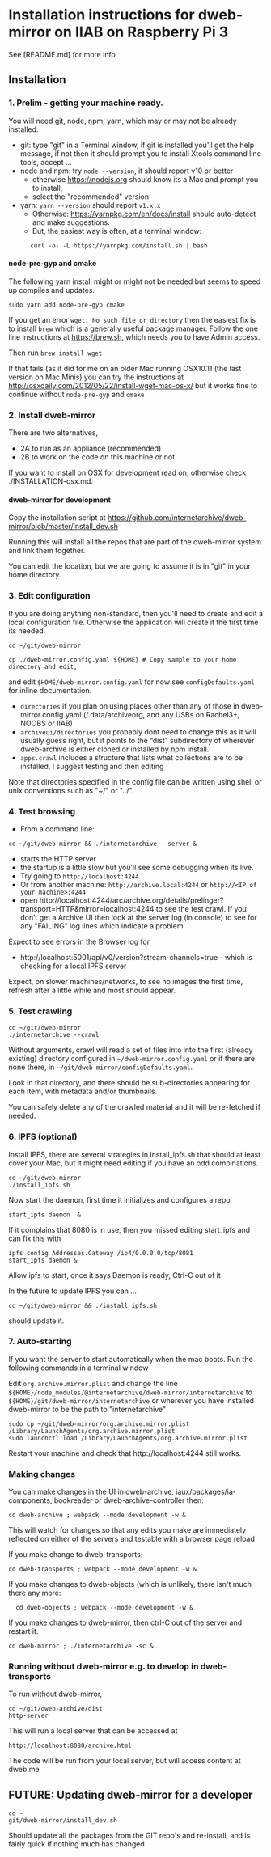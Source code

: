 # Installation instructions for dweb-mirror on IIAB on Raspberry Pi 3

See [README.md] for more info

## Installation
 
### 1. Prelim - getting your machine ready.

You will need git, node, npm, yarn, which may or may not be already installed.

* git: type "git" in a Terminal window, if git is installed you'll get the help message,
if not then it should prompt you to install Xtools command line tools, accept ...
* node and npm: try `node --version`, it should report v10 or better
  * otherwise https://nodejs.org should know its a Mac and prompt you to install, 
  * select the "recommended" version
* yarn: `yarn --version` should report `v1.x.x` 
  * Otherwise: https://yarnpkg.com/en/docs/install should auto-detect and make suggestions. 
  * But, the easiest way is often, at a terminal window: 
```
      curl -o- -L https://yarnpkg.com/install.sh | bash
```

#### node-pre-gyp and cmake
The following yarn install might or might not be needed but seems to speed 
up compiles and updates.
```
sudo yarn add node-pre-gyp cmake
```
If you get an error `wget: No such file or directory` 
then the easiest fix is to install `brew` which is a generally useful package manager.
Follow the one line instructions at https://brew.sh,  which needs you to have Admin access. 

Then run `brew install wget` 

If that fails (as it did for me on an older Mac running OSX10.11 (the last version on Mac Minis)
you can try the instructions at http://osxdaily.com/2012/05/22/install-wget-mac-os-x/
but it works fine to continue without `node-pre-gyp` and `cmake`

### 2. Install dweb-mirror

There are two alternatives, 
* 2A to run as an appliance (recommended)
* 2B to work on the code on this machine or not. 

If you want to install on OSX for development read on, otherwise check ./INSTALLATION-osx.md.

#### dweb-mirror for development

Copy the installation script at https://github.com/internetarchive/dweb-mirror/blob/master/install_dev.sh

Running this will install all the repos that are part of the dweb-mirror system and link them together. 

You can edit the location, but we are going to assume it is in "git" in your home directory.

### 3. Edit configuration

If you are doing anything non-standard, then you'll need to create and edit 
a local configuration file.  Otherwise the application will create it the first time its needed.
```
cd ~/git/dweb-mirror

cp ./dweb-mirror.config.yaml ${HOME} # Copy sample to your home directory and edit, 
```
and edit `$HOME/dweb-mirror.config.yaml` for now see `configDefaults.yaml` for inline documentation.

  * `directories` if you plan on using places other than any of those in dweb-mirror.config.yaml 
  (/.data/archiveorg, and any USBs on Rachel3+, NOOBS or IIAB)
  * `archiveui/directories` you probably dont need to change this as it will usually guess right, 
  but it points to the “dist” subdirectory of wherever dweb-archive is either cloned or installed by npm install.
  * `apps.crawl` includes a structure that lists what collections are to be installed, 
  I suggest testing and then editing
   
Note that directories specified in the config file can be written using shell or unix conventions such as "~/" or "../".

### 4. Test browsing

* From a command line:
```
cd ~/git/dweb-mirror && ./internetarchive --server &
```
* starts the HTTP server
* the startup is a little slow but you'll see some debugging when its live.
* Try going to `http://localhost:4244` 
* Or from another machine: `http://archive.local:4244` or `http://<IP of your machine>:4244`
* open http://localhost:4244/arc/archive.org/details/prelinger?transport=HTTP&mirror=localhost:4244
to see the test crawl.
If you don’t get a Archive UI then look at the server log (in console) 
to see for any “FAILING” log lines which indicate a problem

Expect to see errors in the Browser log for 
* http://localhost:5001/api/v0/version?stream-channels=true  - which is checking for a local IPFS server

Expect, on slower machines/networks, to see no images the first time, 
refresh after a little while and most should appear. 

### 5. Test crawling

```
cd ~/git/dweb-mirror
./internetarchive --crawl
```
Without arguments, crawl will read a set of files into into the first (already existing) directory
configured in `~/dweb-mirror.config.yaml` or if there are none there, in `~/git/dweb-mirror/configDefaults.yaml`. 

Look in that directory, and there should be sub-directories appearing for each item, with metadata and/or thumbnails.

You can safely delete any of the crawled material and it will be re-fetched if needed.

### 6. IPFS (optional)
Install IPFS, there are several strategies in install_ipfs.sh that should at least cover your Mac,
but it might need editing if you have an odd combinations.
```
cd ~/git/dweb-mirror
./install_ipfs.sh
```

Now start the daemon, first time it initializes and configures a repo
```
start_ipfs daemon  & 
```
If it complains that 8080 is in use, then you missed editing start_ipfs and can fix this with 
```
ipfs config Addresses.Gateway /ip4/0.0.0.0/tcp/8081
start_ipfs daemon &
```
Allow ipfs to start, once it says Daemon is ready, Ctrl-C out of it

In the future to update IPFS you can ...
```
cd ~/git/dweb-mirror && ./install_ipfs.sh
```
should update it.

### 7. Auto-starting


If you want the server to start automatically when the mac boots. 
Run the following commands in a terminal window

Edit `org.archive.mirror.plist` and 
change the line `${HOME}/node_modules/@internetarchive/dweb-mirror/internetarchive`
to `${HOME}/git/dweb-mirror/internetarchive` or wherever you have installed dweb-mirror
to be the path to "internetarchive"
```
sudo cp ~/git/dweb-mirror/org.archive.mirror.plist /Library/LaunchAgents/org.archive.mirror.plist
sudo launchctl load /Library/LaunchAgents/org.archive.mirror.plist
```

Restart your machine and check that http://localhost:4244 still works.

### Making changes
You can make changes in the UI in dweb-archive, iaux/packages/ia-components, bookreader 
or dweb-archive-controller then:
```
cd dweb-archive ; webpack --mode development -w &
```
This will watch for changes so that any edits you make are immediately reflected on either of the servers and testable with a browser page reload

If you make change to dweb-transports:
```
cd dweb-transports ; webpack --mode development -w &
```
If you make changes to dweb-objects (which is unlikely, there isn't much there any more:
```
  cd dweb-objects ; webpack --mode development -w &
```

If you make changes to dweb-mirror, then ctrl-C out of the server and restart it.
```
cd dweb-mirror ; ./internetarchive -sc &
```


### Running without dweb-mirror  e.g. to develop in dweb-transports

To run without dweb-mirror, 
```
cd ~/git/dweb-archive/dist
http-server
```
This will run a local server that can be accessed at 
```
http://localhost:8080/archive.html 
```
The code will be run from your local server, but will access content at dweb.me

## FUTURE: Updating dweb-mirror for a developer

```
cd ~
git/dweb-mirror/install_dev.sh
```
Should update all the packages from the GIT repo's and re-install, 
and is fairly quick if nothing much has changed.


